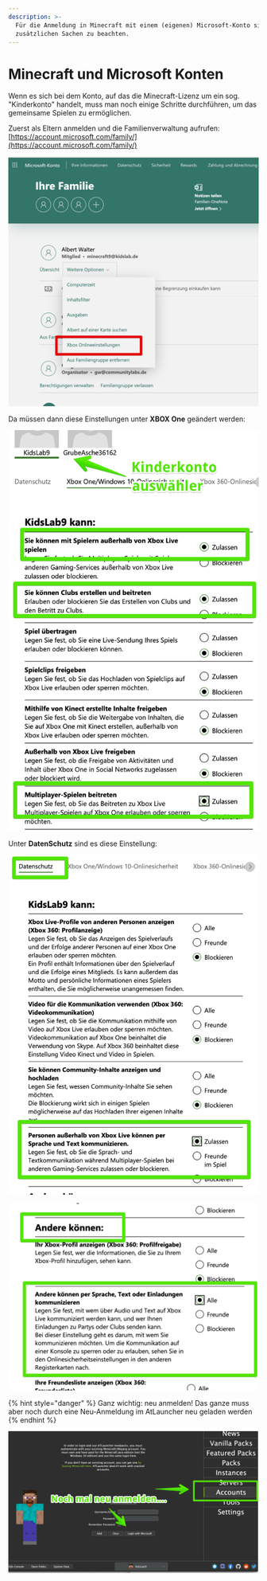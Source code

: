 ```yaml
---
description: >-
  Für die Anmeldung in Minecraft mit einem (eigenen) Microsoft-Konto sind einige
  zusätzlichen Sachen zu beachten.
---
```


# Minecraft und Microsoft Konten

Wenn es sich bei dem Konto, auf das die Minecraft-Lizenz um ein sog. "Kinderkonto" handelt, muss man noch einige Schritte durchführen, um das gemeinsame Spielen zu ermöglichen.

Zuerst als Eltern anmelden und die Familienverwaltung aufrufen: [https://account.microsoft.com/family/](https://account.microsoft.com/family/)

![](../../.gitbook/assets/microsoft-family-safety-2021-03-11-09-56-30-1-.png)

Da müssen dann diese Einstellungen unter **XBOX One** geändert werden:

![](../../.gitbook/assets/httpsaccount.xbox.comde-desettingsgamertag-kidslab9-and-activetab-mainprivilegetab-2021-03-11-10-21-48-1-.png)

Unter **DatenSchutz** sind es diese Einstellung:

![](../../.gitbook/assets/httpsaccount.xbox.comde-desettingsgamertag-kidslab9-and-activetab-mainprivacytab-2021-03-11-10-23-53-1-.png)

![](../../.gitbook/assets/httpsaccount.xbox.comde-desettingsgamertag-kidslab9-and-activetab-mainprivacytab-2021-03-11-10-24-53-1-.png)

{% hint style="danger" %}
Ganz wichtig: neu anmelden! Das ganze muss aber noch durch eine Neu-Anmeldung im AtLauncher neu geladen werden
{% endhint %}

![](../../.gitbook/assets/atlauncher-2021-03-11-10-29-12-1-.png)

